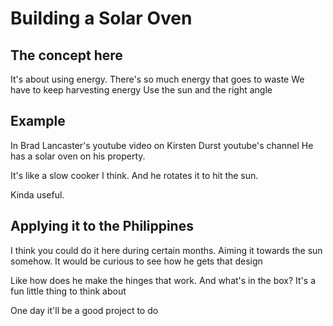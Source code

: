 # Building a Solar Oven

## The concept here
It's about using energy.
There's so much energy that goes to waste
We have to keep harvesting energy
Use the sun and the right angle

## Example

In Brad Lancaster's youtube video on Kirsten Durst youtube's channel
He has a solar oven on his property.

It's like a slow cooker I think. 
And he rotates it to hit the sun.

Kinda useful.

## Applying it to the Philippines

I think you could do it here during certain months.
Aiming it towards the sun somehow.
It would be curious to see how he gets that design

Like how does he make the hinges that work.
And what's in the box?
It's a fun little thing to think about

One day it'll be a good project to do